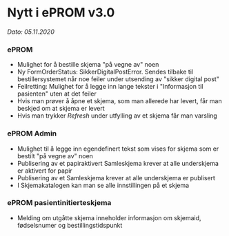 # Nytt i ePROM v3.0
*Dato: 05.11.2020*

### ePROM
* Mulighet for å bestille skjema "på vegne av" noen
* Ny FormOrderStatus: SikkerDigitalPostError. Sendes tilbake til bestillersystemet når noe feiler under utsending av "sikker digital post"
* Feilretting: Mulighet for å legge inn lange tekster i "Informasjon til pasienten" uten at det feiler
* Hvis man prøver å åpne et skjema, som man allerede har levert, får man beskjed om at skjema er levert
* Hvis man trykker _Refresh_ under utfylling av et skjema får man varsling

### ePROM Admin
* Mulighet til å legge inn egendefinert tekst som vises for skjema som er bestilt "på vegne av" noen
* Publisering av et papiraktivert Samleskjema krever at alle underskjema er aktivert for papir
* Publisering av et Samleskjema krever at alle underskjema er publisert
* I Skjemakatalogen kan man se alle innstillingen på et skjema

### ePROM pasientinitierteskjema
* Melding om utgåtte skjema inneholder informasjon om skjemaid, fødselsnumer og bestillingstidspunkt
